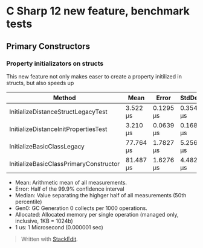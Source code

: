 
# C Sharp 12 new feature, benchmark tests
## Primary Constructors
### Property initializators on structs
This new feature not only makes easer to create a property initilized in structs, but also speeds up

| Method                              | Mean    | Error     |StdDev     | Median   | Gen0 |Allocated|
|-------------------------------------|---------|-----------|-----------|---------|--------|---------|
|InitializeDistanceStructLegacyTest   |3.522 μs | 0.1295 μs | 0.3546 μs | 3.394 μs | - | -
|InitializeDistanceInitPropertiesTest |3.210 μs | 0.0639 μs | 0.1683 μs | 3.172 μs | - | -
|InitializeBasicClassLegacy           |77.764 μs| 1.7827 μs | 5.2563 μs | 75.543 μs | 152.9541 | 320001 B
|InitializeBasicClassPrimaryConstructor|81.487 μs| 1.6276 μs | 4.4827 μs | 79.380 μs | 152.9541 | 320000 B

* Mean: Arithmetic mean of all measurements.
* Error: Half of the 99.9% confidence interval
* Median: Value separating the highger half of all measurements (50th percentile)
* Gen0: GC Generation 0 collects per 1000 operations.
* Allocated: Allocated memory per single operation (managed only, inclusive, 1KB = 1024b)
* 1 us: 1 Microsecond (0.000001 sec)

> Written with [StackEdit](https://stackedit.io/).